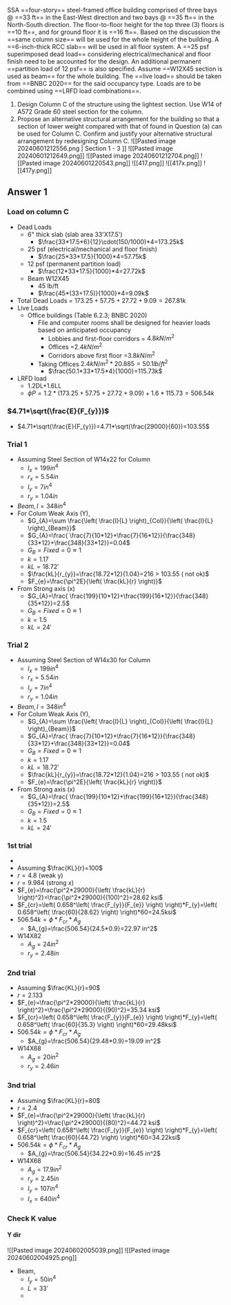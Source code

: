 SSA ==four-story== steel-framed office building comprised of three bays @ ==33 ft== in the East-West direction and two bays @ ==35 ft== in the North-South direction. The floor-to-floor height for the top three (3) floors is ==10 ft==, and for ground floor it is ==16 ft==. Based on the discussion the ==same column size== will be used for the whole height of the building. A ==6-inch-thick RCC slab== will be used in all floor system. A ==25 psf superimposed dead load== considering electrical/mechanical and floor finish need to be accounted for the design. An additional permanent ==partition load of 12 psf== is also specified. Assume ==W12X45 section is used as beam== for the whole building. The ==live load== should be taken from ==BNBC 2020== for the said occupancy type. Loads are to be combined using ==LRFD load combinations==.
1. Design Column C of the structure using the lightest section. Use W14 of A572 Grade 60 steel section for the column.
2. Propose an alternative structural arrangement for the building so that a section of lower weight compared with that of found in Question (a) can be used for Column C. Confirm and justify your alternative structural arrangement by redesigning Column C.
![[Pasted image 20240601212556.png | Section 1 - 3 ]]
![[Pasted image 20240601212649.png]]
![[Pasted image 20240601212704.png]]
![[Pasted image 20240601220543.png]]
![[417.png]]
	![[417x.png]]
	![[417y.png]]
	
## Answer 1
### Load on column C
- Dead Loads
	- 6" thick slab (slab area 33'X17.5')
		- $\frac{33*17.5*6}{12}\cdot(150/1000)*4=173.25k$
	- 25 psf (electrical/mechanical and floor finish)
		- $\frac{25*33*17.5}{1000}*4=57.75k$
	- 12 psf (permanent partition load)
		- $\frac{12*33*17.5}{1000}*4=27.72k$
	- Beam W12X45
		- 45 lb/ft
		- $\frac{45*(33+17.5)}{1000}*4=9.09k$
- Total Dead Loads = $173.25+57.75+27.72+9.09=267.81k$
- Live Loads
	- Office buildings (Table 6.2.3; BNBC 2020)
		- File and computer rooms shall be designed for heavier loads based on anticipated occupancy
			- Lobbies and first-floor corridors = $4.8 kN/m^2$ 
			- Offices =$2.4 kN /m^2$
			- Corridors above first floor =$3.8kN /m^2$
		- Taking Offices $2.4kN /m^2 *20.885 =50.1lb /ft^2$
			- $\frac{50.1*33*17.5*4}{1000}=115.73k$
- LRFD load 
	- 1.2DL+1.6LL
	- $\phi P= 1.2*(173.25+57.75+27.72+9.09)+1.6*115.73=506.54k$
### $4.71*\sqrt(\frac{E}{F_{y}})$
- $4.71*\sqrt(\frac{E}{F_{y}})=4.71*\sqrt(\frac{29000}{60})=103.55$
### Trial 1
- Assuming Steel Section of  W14x22 for Column
	- $I_x=199 in^4$
	- $r_x=5.54 in$
	- $I_y=7 in^4$
	- $r_y=1.04 in$
- $Beam, I= 348 in^4$
- For Colum Weak Axis (Y),
	- $G_{A}=\sum \frac{\left( \frac{I}{L} \right)_{Col}}{\left( \frac{I}{L} \right)_{Beam}}$
	- $G_{A}=\frac{ \frac{7}{10*12}+\frac{7}{16*12}}{\frac{348}{33*12}+\frac{348}{33*12}}=0.04$
	- $G_{B}=Fixed=0 \approx 1$
	- $k = 1.17$
	- $kL=18.72'$
	- $\frac{kL}{r_{y}}=\frac{18.72*12}{1.04}=216 > 103.55 ( not ok)$
	- $F_{e}=\frac{\pi^2E}{\left( \frac{kL}{r} \right)}$
- From Strong axis (x)
	- $G_{A}=\frac{ \frac{199}{10*12}+\frac{199}{16*12}}{\frac{348}{35*12}}=2.5$
	- $G_{B}=Fixed= 0 \approx 1$
	- $k=1.5$
	- $kL=24'$
### Trial 2
- Assuming Steel Section of  W14x30 for Column
	- $I_x=199 in^4$
	- $r_x=5.54 in$
	- $I_y=7 in^4$
	- $r_y=1.04 in$
- $Beam, I= 348 in^4$
- For Colum Weak Axis (Y),
	- $G_{A}=\sum \frac{\left( \frac{I}{L} \right)_{Col}}{\left( \frac{I}{L} \right)_{Beam}}$
	- $G_{A}=\frac{ \frac{7}{10*12}+\frac{7}{16*12}}{\frac{348}{33*12}+\frac{348}{33*12}}=0.04$
	- $G_{B}=Fixed=0 \approx 1$
	- $k = 1.17$
	- $kL=18.72'$
	- $\frac{kL}{r_{y}}=\frac{18.72*12}{1.04}=216 > 103.55 ( not ok)$
	- $F_{e}=\frac{\pi^2E}{\left( \frac{kL}{r} \right)}$
- From Strong axis (x)
	- $G_{A}=\frac{ \frac{199}{10*12}+\frac{199}{16*12}}{\frac{348}{35*12}}=2.5$
	- $G_{B}=Fixed= 0 \approx 1$
	- $k=1.5$
	- $kL=24'$


### 1st trial
- 
- Assuming $\frac{KL}{r}=100$
- $r=4.8$ (weak y)
- $r=9.984$ (strong x)
- $F_{e}=\frac{\pi^2*29000}{\left( \frac{kL}{r} \right)^2}=\frac{\pi^2*29000}{(100)^2}=28.62 ksi$
- $F_{cr}=\left( 0.658^\left( \frac{F_{y}}{F_{e}} \right) \right)*F_{y}=\left( 0.658^\left( \frac{60}{28.62} \right) \right)*60=24.5ksi$
- $506.54k=\phi*F_{cr}*A_{g}$
	- $A_{g}=\frac{506.54}{24.5*0.9}=22.97 in^2$
- W14X82
	- $A_{g}=24in^2$
	- $r_{y}=2.48in$
### 2nd trial
- Assuming $\frac{KL}{r}=90$
- $r=2.133$
- $F_{e}=\frac{\pi^2*29000}{\left( \frac{kL}{r} \right)^2}=\frac{\pi^2*29000}{(90)^2}=35.34 ksi$
- $F_{cr}=\left( 0.658^\left( \frac{F_{y}}{F_{e}} \right) \right)*F_{y}=\left( 0.658^\left( \frac{60}{35.3} \right) \right)*60=29.48ksi$
- $506.54k=\phi*F_{cr}*A_{g}$
	- $A_{g}=\frac{506.54}{29.48*0.9}=19.09 in^2$
- W14X68
	- $A_{g}=20in^2$
	- $r_{y}=2.46in$
### 3nd trial
- Assuming $\frac{KL}{r}=80$
- $r=2.4$
- $F_{e}=\frac{\pi^2*29000}{\left( \frac{kL}{r} \right)^2}=\frac{\pi^2*29000}{(80)^2}=44.72 ksi$
- $F_{cr}=\left( 0.658^\left( \frac{F_{y}}{F_{e}} \right) \right)*F_{y}=\left( 0.658^\left( \frac{60}{44.72} \right) \right)*60=34.22ksi$
- $506.54k=\phi*F_{cr}*A_{g}$
	- $A_{g}=\frac{506.54}{34.22*0.9}=16.45 in^2$
- W14X68
	- $A_{g}=17.9in^2$
	- $r_{y}=2.45in$
	- $I_{y}=107 in^4$
	- $I_{x}=640 in^4$
### Check K value
#### Y dir
![[Pasted image 20240602005039.png]]
![[Pasted image 20240602004925.png]]
- Beam,
	- $I_{y}=50in^4$
	- $L=33'$
	- 